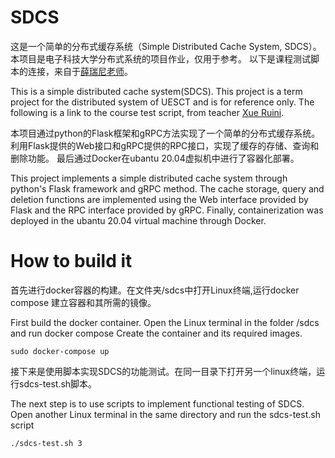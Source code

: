 # SDCS
这是一个简单的分布式缓存系统（Simple Distributed Cache System, SDCS）。
本项目是电子科技大学分布式系统的项目作业，仅用于参考。
以下是课程测试脚本的连接，来自于[薛瑞尼老师](https://github.com/ruini-classes/sdcs-testsuit)。

This is a simple distributed cache system(SDCS). This project is a term project for the distributed
system of UESCT and is for reference only. The following is a link to the course test script, 
from teacher [Xue Ruini](https://github.com/ruini-classes/sdcs-testsuit).  

本项目通过python的Flask框架和gRPC方法实现了一个简单的分布式缓存系统。
利用Flask提供的Web接口和gRPC提供的RPC接口，实现了缓存的存储、查询和删除功能。 
最后通过Docker在ubantu 20.04虚拟机中进行了容器化部署。

This project implements a simple distributed cache system through python's Flask 
framework and gRPC method. The cache storage, query and deletion functions are 
implemented using the Web interface provided by Flask and the RPC interface provided by gRPC.
Finally, containerization was deployed in the ubantu 20.04 virtual machine through Docker.
# How to build it
首先进行docker容器的构建。在文件夹/sdcs中打开Linux终端,运行docker compose
建立容器和其所需的镜像。

First build the docker container. Open the Linux terminal in the folder /sdcs and run docker compose
Create the container and its required images.

    sudo docker-compose up

接下来是使用脚本实现SDCS的功能测试。在同一目录下打开另一个linux终端，运行sdcs-test.sh脚本。

The next step is to use scripts to implement functional testing of SDCS. Open another Linux terminal in the same directory and run the sdcs-test.sh script

    ./sdcs-test.sh 3